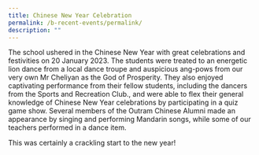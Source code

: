 ```yaml
---
title: Chinese New Year Celebration
permalink: /b-recent-events/permalink/
description: ""
---
```



The school ushered in the Chinese New Year with great celebrations and festivities on 20 January 2023. The students were treated to an energetic lion dance from a local dance troupe and auspicious ang-pows from our very own Mr Cheliyan as the God of Prosperity. They also enjoyed captivating performance from their fellow students, including the dancers from the Sports and Recreation Club., and were able to flex their general knowledge of Chinese New Year celebrations by participating in a quiz game show. Several members of the Outram Chinese Alumni made an appearance by singing and performing Mandarin songs, while some of our teachers performed in a dance item. 

This was certainly a crackling start to the new year!



